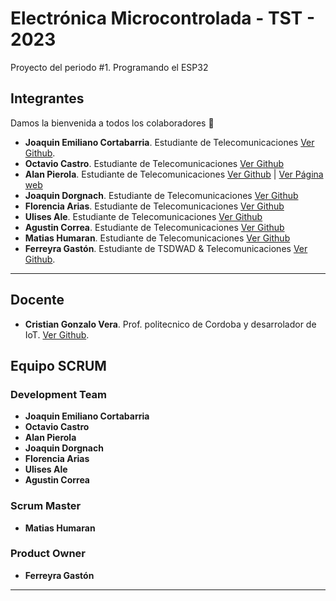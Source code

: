 # Electrónica Microcontrolada - TST - 2023
Proyecto del periodo #1. Programando el ESP32

## Integrantes

Damos la bienvenida a todos los colaboradores 💙
- **Joaquin Emiliano Cortabarria**. Estudiante de Telecomunicaciones [Ver Github](https://github.com/jacoFPV).
- **Octavio Castro**. Estudiante de Telecomunicaciones [Ver Github](https://github.com/OctavioXeOc)
- **Alan Pierola**. Estudiante de Telecomunicaciones [Ver Github](https://github.com/alancodigo) | [Ver Página web](https://alancodigo.github.io)
- **Joaquin Dorgnach**. Estudiante de Telecomunicaciones [Ver Github](https://github.com/Joaquinn31)
- **Florencia Arias**. Estudiante de Telecomunicaciones [Ver Github](https://github.com/cande2323)
- **Ulises Ale**. Estudiante de Telecomunicaciones [Ver Github](https://github.com/ulisesaale)
- **Agustin Correa**. Estudiante de Telecomunicaciones [Ver Github](https://github.com/Agustincorreag91https://github.com/)
- **Matias Humaran**. Estudiante de Telecomunicaciones [Ver Github](https://github.com/Malvatyan)
- **Ferreyra Gastón**. Estudiante de TSDWAD & Telecomunicaciones [Ver Github](https://github.com/gastonloco).

--- 

## Docente

- **Cristian Gonzalo Vera**. Prof. politecnico de Cordoba y desarrolador de IoT. [Ver Github](https://github.com/Gona79).

## Equipo SCRUM

### Development Team

- **Joaquin Emiliano Cortabarria**
- **Octavio Castro**
- **Alan Pierola**
- **Joaquin Dorgnach**
- **Florencia Arias**
- **Ulises Ale**
- **Agustin Correa**


### Scrum Master

- **Matias Humaran**

### Product Owner

- **Ferreyra Gastón**

--- 
